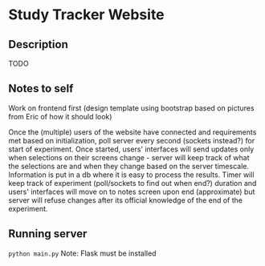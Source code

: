 Study Tracker Website
======================

Description
-----------------
TODO


Notes to self
-----------------
Work on frontend first (design template using bootstrap based on pictures from Eric of how it should look)

Once the (multiple) users of the website have connected and requirements met based on initialization, poll server every second (sockets instead?) for start of experiment.
Once started, users' interfaces will send updates only when selections on their screens change - server will keep track of what the selections are and when they change based on the server timescale. 
Information is put in a db where it is easy to process the results.
Timer will keep track of experiment (poll/sockets to find out when end?) duration and users' interfaces will move on to notes screen upon end (approximate) but server will refuse changes after its official knowledge of the end of the experiment.

Running server
----------------
```python main.py```
Note: Flask must be installed